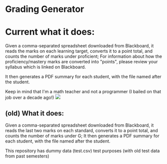 # Grading Generator

# Current what it does:
Given a comma-separated spreadsheet downloaded from Blackboard, it reads the marks on each learning target, converts it to a point total, and counts the number of marks under proficient; For information about how the proficiency/mastery marks are converted into "points", please review your syllabus which is linked on Blackboard.

It then generates a PDF summary for each student, with the file named after the student. 


Keep in mind that I'm a math teacher and not a programmer (I bailed on that job over a decade ago!) 
![](https://imgs.xkcd.com/comics/code_quality.png)


## (old) What it does:
Given a comma-separated spreadsheet downloaded from Blackboard, it reads the last two marks on each standard, converts it to a point total, and counts the number of marks under G;
It then generates a PDF summary for each student, with the file named after the student. 

This repository has dummy data (test.csv) test purposes (with old test data from past semesters)

